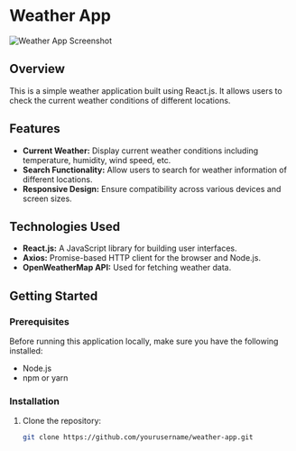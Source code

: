 # Weather App

![Weather App Screenshot](screenshot.png)

## Overview

This is a simple weather application built using React.js. It allows users to check the current weather conditions of different locations.

## Features

- **Current Weather:** Display current weather conditions including temperature, humidity, wind speed, etc.
- **Search Functionality:** Allow users to search for weather information of different locations.
- **Responsive Design:** Ensure compatibility across various devices and screen sizes.

## Technologies Used

- **React.js:** A JavaScript library for building user interfaces.
- **Axios:** Promise-based HTTP client for the browser and Node.js.
- **OpenWeatherMap API:** Used for fetching weather data.

## Getting Started

### Prerequisites

Before running this application locally, make sure you have the following installed:

- Node.js
- npm or yarn

### Installation

1. Clone the repository:

   ```bash
   git clone https://github.com/yourusername/weather-app.git

